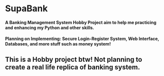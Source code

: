 # SupaBank

#### A Banking Management System Hobby Project aim to help me practicing and enhancing my Python and other skills.

#### Planning on Implementing: Secure Login-Register System, Web Interface, Databases, and more stuff such as money system!


## This is a Hobby project btw! Not planning to create a real life replica of banking system.
